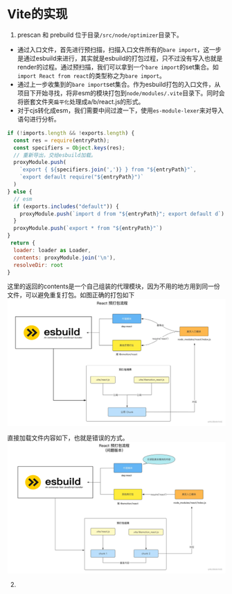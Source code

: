 # Vite的实现

1. prescan 和 prebuild 位于目录`/src/node/optimizer`目录下。
  - 通过入口文件，首先进行预扫描，扫描入口文件所有的`bare import`，这一步是通过esbuild来进行，其实就是esbuild的打包过程，只不过没有写入也就是render的过程。通过预扫描，我们可以拿到一个`bare import`的set集合。如`import React from react`的类型称之为`bare import`。
  - 通过上一步收集到的`bare import`set集合。作为esbuild打包的入口文件，从项目下开始寻找，将非esm的模块打包到`node/modules/.vite`目录下。同时会将嵌套文件夹`扁平化`处理成a/b/react.js的形式。
  - 对于cjs转化成esm，我们需要中间过渡一下，使用`es-module-lexer`来对导入语句进行分析。
  ```javascript
  if (!imports.length && !exports.length) {
    const res = require(entryPath);
    const specifiers = Object.keys(res);
    // 重新导出，交给esbuild加载。
    proxyModule.push(
      `export { ${specifiers.join(',')} } from "${entryPath}"`,
      `export default require("${entryPath}")`
    )
  } else {
    // esm
    if (exports.includes("default")) {
      proxyModule.push(`import d from "${entryPath}"; export default d`)
    }
    proxyModule.push(`export * from "${entryPath}"`)
  }
   return {
    loader: loader as Loader,
    contents: proxyModule.join('\n'),
    resolveDir: root
  }
  ```

  这里的返回的contents是一个自己组装的代理模块，因为不用的地方用到同一份文件，可以避免重复打包。如图正确的打包如下
  ![avatar](./img/build-right.png)

  直接加载文件内容如下，也就是错误的方式。
  ![avatar](./img/build-error.png)

2.
  

